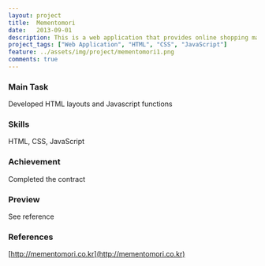 ```yaml
---
layout: project
title:  Mementomori
date:   2013-09-01
description: This is a web application that provides online shopping mall service. We signed a contract with Mementomori which is a clothing shopping mall company, and worked on it for 4 months. Three developers participated in this project, and I was in charged of frontend development.
project_tags: ["Web Application", "HTML", "CSS", "JavaScript"]
feature: ../assets/img/project/mementomori1.png
comments: true
---
```


### Main Task
Developed HTML layouts and Javascript functions

### Skills
HTML, CSS, JavaScript

### Achievement
Completed the contract

### Preview
See reference

### References
[http://mementomori.co.kr](http://mementomori.co.kr)
